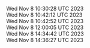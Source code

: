 Wed Nov  8 10:30:28 UTC 2023 <br/>
Wed Nov  8 10:42:12 UTC 2023 <br/>
Wed Nov  8 10:42:52 UTC 2023 <br/>
Wed Nov  8 12:00:05 UTC 2023 <br/>
Wed Nov  8 14:34:42 UTC 2023 <br/>
Wed Nov  8 14:36:27 UTC 2023 <br/>
